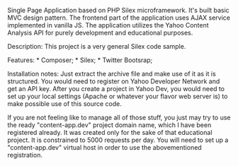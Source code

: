 Single Page Application based on PHP Silex microframework. It's built basic MVC design pattern. The frontend part of the application uses AJAX service implemented
in vanilla JS.
The application utilizes the Yahoo Content Analysis API for purely development and educational purposes.

Description:
This project is a very general Silex code sample. 

Features:
    * Composer;
    * Silex;
    * Twitter Bootsrap;

Installation notes:
Just extract the archive file and make use of it as it is structured. You would need to register on Yahoo Developer Network and get an API key. After you create a project in Yahoo Dev, you would need to set up your local settings (Apache or whatever your flavor web server is) to make possible use of this source code.

If you are not feeling like to manage all of those stuff, you just may try to use the ready "content-app.dev" project domain name, which I have been registered already. It was created only for the sake of that educational project. It is constrained to 5000 requests per day.
You will need to set up a "content-app.dev" virtual host in order to use the abovementioned registration.

